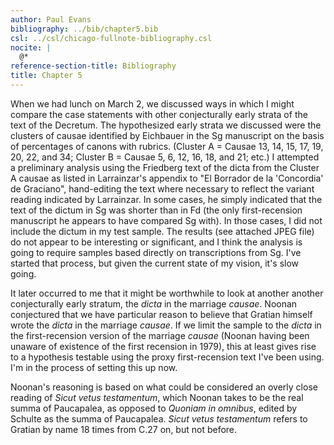 ```yaml
---
author: Paul Evans
bibliography: ../bib/chapter5.bib
csl: ../csl/chicago-fullnote-bibliography.csl
nocite: |
  @*
reference-section-title: Bibliography
title: Chapter 5
---
```

When we had lunch on March 2, we discussed ways in which I might
compare the case statements with other conjecturally early strata
of the text of the Decretum. The hypothesized early strata we
discussed were the clusters of causae identified by Eichbauer in
the Sg manuscript on the basis of percentages of canons with rubrics.
(Cluster A = Causae 13, 14, 15, 17, 19, 20, 22, and 34; Cluster B
= Causae 5, 6, 12, 16, 18, and 21; etc.) I attempted a preliminary
analysis using the Friedberg text of the dicta from the Cluster A
causae as listed in Larrainzar's appendix to "El Borrador de la
'Concordia' de Graciano", hand-editing the text where necessary to
reflect the variant reading indicated by Larrainzar. In some cases,
he simply indicated that the text of the dictum in Sg was shorter
than in Fd (the only first-recension manuscript he appears to have
compared Sg with). In  those cases, I did not include the dictum
in my test sample. The results (see attached JPEG file) do not
appear to be interesting or significant, and I think the analysis
is going to require samples based directly on transcriptions from
Sg. I've started that process, but given the current state of my
vision, it's slow going.

It later occurred to me that it might be worthwhile to look at
another another conjecturally early stratum, the *dicta* in the
marriage *causae*. Noonan conjectured that we have particular reason
to believe that Gratian himself wrote the *dicta* in the marriage
*causae*. If we limit the sample to the *dicta* in the first-recension
version of the marriage *causae* (Noonan having been unaware of
existence of the first recension in 1979), this at least gives rise
to a hypothesis testable using the proxy first-recension text I've
been using. I'm in the process of setting this up now.

Noonan's reasoning is based on what could be considered an overly
close reading of *Sicut vetus testamentum*, which Noonan takes to
be the real summa of Paucapalea, as opposed to *Quoniam in omnibus*,
edited by Schulte as the summa of Paucapalea. *Sicut vetus testamentum*
refers to Gratian by name 18 times from C.27 on, but not before.

